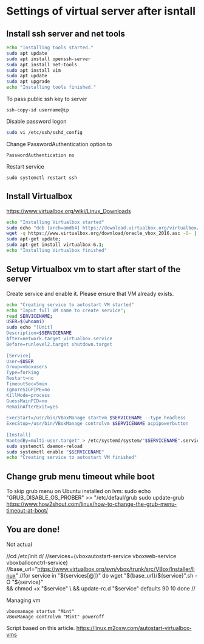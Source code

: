 # Settings of virtual server after isntall

## Install ssh server and net tools
```Bash
echo "Installing tools started."
sudo apt update
sudo apt install openssh-server
sudo apt install net-tools
sudo apt install vim
sudo apt update
sudo apt upgrade
echo "Installing tools finished."
```

To pass public ssh key to server
```
ssh-copy-id username@ip
```

Disable password logon
```Bash
sudo vi /etc/ssh/sshd_config
```

Change PasswordAuthentication option to
```
PasswordAuthentication no
```

Restart service
```
sudo systemctl restart ssh
```

## Install Virtualbox
https://www.virtualbox.org/wiki/Linux_Downloads 
```Bash
echo "Installing Virtualbox started"
sudo echo "deb [arch=amd64] https://download.virtualbox.org/virtualbox/debian eoan contrib" >> /etc/apt/sources.list;
wget -q https://www.virtualbox.org/download/oracle_vbox_2016.asc -O- | sudo apt-key add -;
sudo apt-get update;
sudo apt-get install virtualbox-6.1;
echo "Installing Virtualbox finished"
```



## Setup Virtualbox vm to start after start of the server
Create service and enable it. Please ensure that VM already exists.
``` Bash
echo "Creating service to autostart VM started"
echo "Input full VM name to create service";
read SERVICENAME;
USER=$(whoami)
sudo echo "[Unit]
Description=$SERVICENAME
After=network.target virtualbox.service
Before=runlevel2.target shutdown.target
 
[Service]
User=$USER
Group=vboxusers
Type=forking
Restart=no
TimeoutSec=5min
IgnoreSIGPIPE=no
KillMode=process
GuessMainPID=no
RemainAfterExit=yes
 
ExecStart=/usr/bin/VBoxManage startvm $SERVICENAME --type headless
ExecStop=/usr/bin/VBoxManage controlvm $SERVICENAME acpipowerbutton
 
[Install]
WantedBy=multi-user.target" > /etc/systemd/system/"$SERVICENAME".service;
sudo systemctl daemon-reload
sudo systemctl enable "$SERVICENAME"
echo "Creating service to autostart VM finished"
```
## Change grub menu timeout while boot
To skip grub menu on Ubuntu installed on lvm: 
sudo echo "GRUB_DISABLE_OS_PROBER" >> "/etc/defaul/grub
sudo update-grub
https://www.how2shout.com/linux/how-to-change-the-grub-menu-timeout-at-boot/

## You are done!

Not actual

//cd /etc/init.d/
//services=(vboxautostart-service vboxweb-service vboxballoonctrl-service)
//base_url="https://www.virtualbox.org/svn/vbox/trunk/src/VBox/Installer/linux"
//for service in "${services[@]}"
    do
      wget "${base_url}/${service}".sh -O "${service}" \
      && chmod +x "$service"  \
      && update-rc.d "$service" defaults 90 10
    done
//

Managing vm
```
vboxmanage startvm "Mint"                                                           
VBoxManage controlvm "Mint" poweroff             
```     

Script based on this article.
https://linux.m2osw.com/autostart-virtualbox-vms
